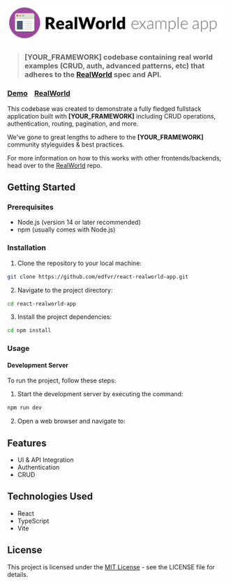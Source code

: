 # ![RealWorld Example App](logo.png)

> ### [YOUR_FRAMEWORK] codebase containing real world examples (CRUD, auth, advanced patterns, etc) that adheres to the [RealWorld](https://github.com/gothinkster/realworld) spec and API.


### [Demo](https://demo.realworld.io/)&nbsp;&nbsp;&nbsp;&nbsp;[RealWorld](https://github.com/gothinkster/realworld)


This codebase was created to demonstrate a fully fledged fullstack application built with **[YOUR_FRAMEWORK]** including CRUD operations, authentication, routing, pagination, and more.

We've gone to great lengths to adhere to the **[YOUR_FRAMEWORK]** community styleguides & best practices.

For more information on how to this works with other frontends/backends, head over to the [RealWorld](https://github.com/gothinkster/realworld) repo.


## Getting Started


### Prerequisites

- Node.js (version 14 or later recommended)
- npm (usually comes with Node.js)

### Installation

1. Clone the repository to your local machine:
```bash
git clone https://github.com/edfvr/react-realworld-app.git
```

2. Navigate to the project directory:
```bash
cd react-realworld-app
```

3. Install the project dependencies:
```bash
cd npm install
```

### Usage

#### Development Server

To run the project, follow these steps:

1. Start the development server by executing the command:
```bash
npm run dev
```
2. Open a web browser and navigate to:

## Features

- UI & API Integration
- Authentication
- CRUD

## Technologies Used

- React
- TypeScript
- Vite

## License

This project is licensed under the [MIT License](LICENSE) - see the LICENSE file for details.


